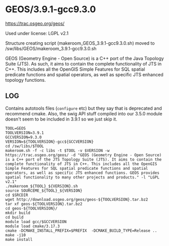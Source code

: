 GEOS/3.9.1-gcc9.3.0
========================

<https://trac.osgeo.org/geos/>

Used under license:
LGPL v2.1

Structure creating script (makeroom_GEOS_3.9.1-gcc9.3.0.sh) moved to /sw/libs/GEOS/makeroom_3.9.1-gcc9.3.0.sh

GEOS (Geometry Engine - Open Source) is a C++ port of the Java Topology Suite
(JTS). As such, it aims to contain the complete functionality of JTS in C++.
This includes all the OpenGIS Simple Features for SQL spatial predicate
functions and spatial operators, as well as specific JTS enhanced topology
functions.


LOG
---

Contains autotools files (`configure` etc) but they say that is deprecated and
recommend cmake.  Also, the swig API stuff compiled into our 3.5.0 module
doesn't seem to be included in 3.9.1 so we just skip it.


    TOOL=GEOS
    TOOLVERSION=3.9.1
    GCCVERSION=9.3.0
    VERSION=${TOOLVERSION}-gcc${GCCVERSION}
    cd /sw/libs/$TOOL
    makeroom.sh -f -c libs -t $TOOL -v $VERSION -w https://trac.osgeo.org/geos/ -d "GEOS (Geometry Engine - Open Source) is a C++ port of the JTS Topology Suite (JTS). It aims to contain the complete functionality of JTS in C++. This includes all the OpenGIS Simple Features for SQL spatial predicate functions and spatial operators, as well as specific JTS enhanced functions. GEOS provides spatial functionality to many other projects and products." -l "LGPL v2.1"
    ./makeroom_${TOOL}_${VERSION}.sh 
    source SOURCEME_${TOOL}_${VERSION} 
    cd $SRCDIR
    wget http://download.osgeo.org/geos/geos-${TOOLVERSION}.tar.bz2
    tar xf geos-${TOOLVERSION}.tar.bz2 
    cd geos-${TOOLVERSION}/
    mkdir build
    cd build
    module load gcc/$GCCVERSION
    module load cmake/3.17.3
    cmake -DCMAKE_INSTALL_PREFIX=$PREFIX  -DCMAKE_BUILD_TYPE=Release ..
    make -j10
    make install

